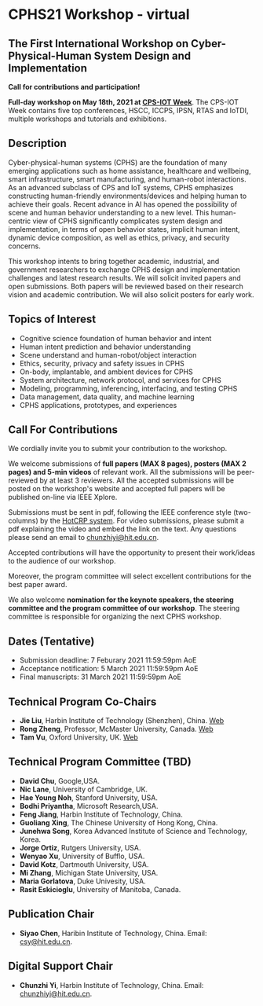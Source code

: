 # CPHS21 Workshop - virtual

## The First International Workshop on Cyber-Physical-Human System Design and Implementation


**Call for contributions and participation!**

**Full-day workshop on May 18th, 2021 at [CPS-IOT Week](https://cps-iot-week2021.isis.vanderbilt.edu/#:~:text=CPS-IoT%20Week%20is%20the%20premier%20event%20on%20Cyber-Physical,CPS%2C%20and%20reunites%20the%20leading%20researchers%20in%20)**. The CPS-IOT Week contains five top conferences, HSCC, ICCPS, IPSN, RTAS and IoTDI, multiple workshops and tutorials and exhibitions. 

## Description

Cyber-physical-human systems (CPHS) are the foundation of many emerging applications such as home assistance, healthcare and wellbeing, smart infrastructure, smart manufacturing, and human-robot interactions. As an advanced subclass of CPS and IoT systems, CPHS emphasizes constructing human-friendly environments/devices and helping human to achieve their goals. Recent advance in AI has opened the possibility of scene and human behavior understanding to a new level. This human-centric view of CPHS significantly complicates system design and implementation, in terms of open behavior states, implicit human intent, dynamic device composition, as well as ethics, privacy, and security concerns.

This workshop intents to bring together academic, industrial, and government researchers to exchange CPHS design and implementation challenges and latest research results. We will solicit invited papers and open submissions. Both papers will be reviewed based on their research vision and academic contribution. We will also solicit posters for early work. 


## Topics of Interest

- Cognitive science foundation of human behavior and intent
- Human intent prediction and behavior understanding
- Scene understand and human-robot/object interaction
- Ethics, security, privacy and safety issues in CPHS
- On-body, implantable, and ambient devices for CPHS
- System architecture, network protocol, and services for CPHS
- Modeling, programming, inferencing, interfacing, and testing CPHS
- Data management, data quality, and machine learning
- CPHS applications, prototypes, and experiences 


## Call For Contributions

We cordially invite you to submit your contribution to the workshop. 

We welcome submissions of **full papers (MAX 8 pages), posters (MAX 2 pages) and 5-min videos** of relevant work. All the submissions will be  peer-reviewed by at least 3 reviewers. All the accepted submissions will be posted on the workshop's website and accepted full papers will be published on-line via IEEE Xplore. 

Submissions must be sent in pdf, following the IEEE conference style (two-columns) by the [HotCRP system](https://cpsh21.hotcrp.com/). For video submissions, please submit a pdf explaining the video and embed the link on the text. Any questions please send an email to chunzhiyi@hit.edu.cn.

Accepted contributions will have the opportunity to present their work/ideas to the audience of our workshop. 

Moreover, the program committee will select excellent contributions for the best paper award. 

We also welcome **nomination for the keynote speakers, the steering committee and the program committee of our workshop**.  The steering committee is responsible for organizing the next CPHS workshop. 


## Dates (Tentative)

- Submission deadline: 7 Feburary 2021 11:59:59pm AoE
- Acceptance notification: 5 March 2021 11:59:59pm AoE
- Final manuscripts: 31 March 2021 11:59:59pm AoE


## Technical Program Co-Chairs
- **Jie Liu**, Harbin Institute of Technology (Shenzhen), China. [Web](https://scholar.google.com/citations?user=AJKK2ikAAAAJ&hl=zh-CN) 
- **Rong Zheng**, Professor, McMaster University, Canada. [Web](http://www.cas.mcmaster.ca/~rzheng/)
- **Tam Vu**, Oxford University, UK. [Web](https://www.cs.ox.ac.uk/people/tam.vu/)


## Technical Program Committee (TBD)

- **David Chu**, Google,USA.
- **Nic Lane**, University of Cambridge, UK.
- **Hae Young Noh**, Stanford University, USA.
- **Bodhi Priyantha**, Microsoft Research,USA.
- **Feng Jiang**, Harbin Institute of Technology, China.
- **Guoliang Xing**, The Chinese University of Hong Kong, China.
- **Junehwa Song**, Korea Advanced Institute of Science and Technology, Korea.
- **Jorge Ortiz**, Rutgers University, USA.
- **Wenyao Xu**, University of Bufflo, USA.
- **David Kotz**, Dartmouth University, USA.
- **Mi Zhang**, Michigan State University, USA.
- **Maria Gorlatova**, Duke Univesity, USA.
- **Rasit Eskicioglu**, University of Manitoba, Canada.


## Publication Chair
- **Siyao Chen**, Haribin Institute of Technology, China. Email: csy@hit.edu.cn.

 
## Digital Support Chair 
- **Chunzhi Yi**, Harbin Institute of Technology, China. Email: chunzhiyi@hit.edu.cn.










